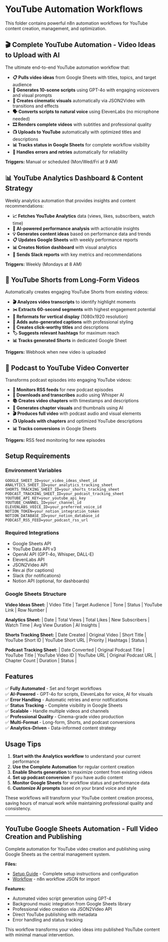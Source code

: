 # YouTube Automation Workflows

This folder contains powerful n8n automation workflows for YouTube content creation, management, and optimization.

## 🎬 Complete YouTube Automation - Video Ideas to Upload with AI

The ultimate end-to-end YouTube automation workflow that:

- **📋 Pulls video ideas** from Google Sheets with titles, topics, and target audience
- **🤖 Generates 10-scene scripts** using GPT-4o with engaging voiceovers and visual prompts
- **🎨 Creates cinematic visuals** automatically via JSON2Video with transitions and effects
- **🗣️ Converts scripts to natural voice** using ElevenLabs (no microphone needed)
- **🎞️ Renders complete videos** with subtitles and professional quality
- **📺 Uploads to YouTube** automatically with optimized titles and descriptions
- **📊 Tracks status in Google Sheets** for complete workflow visibility
- **🔄 Handles errors and retries** automatically for reliability

**Triggers:** Manual or scheduled (Mon/Wed/Fri at 9 AM)

## 📊 YouTube Analytics Dashboard & Content Strategy

Weekly analytics automation that provides insights and content recommendations:

- **📈 Fetches YouTube Analytics** data (views, likes, subscribers, watch time)
- **🧠 AI-powered performance analysis** with actionable insights
- **💡 Generates content ideas** based on performance data and trends
- **📋 Updates Google Sheets** with weekly performance reports
- **📊 Creates Notion dashboard** with visual analytics
- **📱 Sends Slack reports** with key metrics and recommendations

**Triggers:** Weekly (Mondays at 8 AM)

## 🎥 YouTube Shorts from Long-Form Videos

Automatically creates engaging YouTube Shorts from existing videos:

- **🎬 Analyzes video transcripts** to identify highlight moments
- **✂️ Extracts 60-second segments** with highest engagement potential
- **📱 Reformats for vertical display** (1080x1920 resolution)
- **📝 Adds auto-generated captions** with professional styling
- **🎯 Creates click-worthy titles** and descriptions
- **🏷️ Suggests relevant hashtags** for maximum reach
- **📊 Tracks generated Shorts** in dedicated Google Sheet

**Triggers:** Webhook when new video is uploaded

## 🎤 Podcast to YouTube Video Converter

Transforms podcast episodes into engaging YouTube videos:

- **📡 Monitors RSS feeds** for new podcast episodes
- **🎵 Downloads and transcribes** audio using Whisper AI
- **📚 Creates video chapters** with timestamps and descriptions
- **🎨 Generates chapter visuals** and thumbnails using AI
- **🎬 Produces full video** with podcast audio and visual elements
- **📺 Uploads with chapters** and optimized YouTube descriptions
- **📊 Tracks conversions** in Google Sheets

**Triggers:** RSS feed monitoring for new episodes

## Setup Requirements

### Environment Variables
```
GOOGLE_SHEET_ID=your_video_ideas_sheet_id
ANALYTICS_SHEET_ID=your_analytics_tracking_sheet
SHORTS_TRACKING_SHEET_ID=your_shorts_tracking_sheet
PODCAST_TRACKING_SHEET_ID=your_podcast_tracking_sheet
YOUTUBE_API_KEY=your_youtube_api_key
YOUTUBE_CHANNEL_ID=your_channel_id
ELEVENLABS_VOICE_ID=your_preferred_voice_id
NOTION_TOKEN=your_notion_integration_token
NOTION_DATABASE_ID=your_notion_database_id
PODCAST_RSS_FEED=your_podcast_rss_url
```

### Required Integrations
- Google Sheets API
- YouTube Data API v3
- OpenAI API (GPT-4o, Whisper, DALL-E)
- ElevenLabs API
- JSON2Video API
- Rev.ai (for captions)
- Slack (for notifications)
- Notion API (optional, for dashboards)

### Google Sheets Structure

**Video Ideas Sheet:**
| Video Title | Target Audience | Tone | Status | YouTube Link | Row Number |

**Analytics Sheet:**
| Date | Total Views | Total Likes | New Subscribers | Watch Time | Avg View Duration | AI Insights |

**Shorts Tracking Sheet:**
| Date Created | Original Video | Short Title | YouTube Short ID | YouTube Short URL | Priority | Hashtags | Status |

**Podcast Tracking Sheet:**
| Date Converted | Original Podcast Title | YouTube Title | YouTube Video ID | YouTube URL | Original Podcast URL | Chapter Count | Duration | Status |

## Features

✅ **Fully Automated** - Set and forget workflows  
✅ **AI-Powered** - GPT-4o for scripts, ElevenLabs for voice, AI for visuals  
✅ **Error Handling** - Automatic retries and error notifications  
✅ **Status Tracking** - Complete visibility in Google Sheets  
✅ **Scalable** - Handle multiple videos and channels  
✅ **Professional Quality** - Cinema-grade video production  
✅ **Multi-Format** - Long-form, Shorts, and podcast conversions  
✅ **Analytics-Driven** - Data-informed content strategy  

## Usage Tips

1. **Start with the Analytics workflow** to understand your current performance
2. **Use the Complete Automation** for regular content creation
3. **Enable Shorts generation** to maximize content from existing videos
4. **Set up podcast conversion** if you have audio content
5. **Monitor Google Sheets** for workflow status and performance data
6. **Customize AI prompts** based on your brand voice and style

These workflows will transform your YouTube content creation process, saving hours of manual work while maintaining professional quality and consistency. 


---

## YouTube Google Sheets Automation - Full Video Creation and Publishing

Complete automation for YouTube video creation and publishing using Google Sheets as the central management system.

**Files:**
- [Setup Guide](YouTube%20Google%20Sheets%20Automation%20-%20Setup%20Guide.md) - Complete setup instructions and configuration
- [Workflow](YouTube%20Google%20Sheets%20Automation%20-%20Workflow.txt) - n8n workflow JSON for import

**Features:**
- Automated video script generation using GPT-4
- Background music integration from Google Sheets library
- Professional video creation via JSON2Video API
- Direct YouTube publishing with metadata
- Error handling and status tracking

This workflow transforms your video ideas into published YouTube content with minimal manual intervention.

 